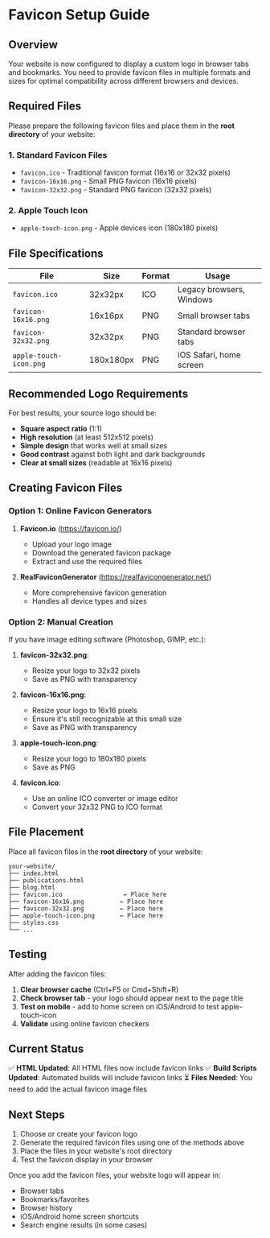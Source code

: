 # Favicon Setup Guide

## Overview
Your website is now configured to display a custom logo in browser tabs and bookmarks. You need to provide favicon files in multiple formats and sizes for optimal compatibility across different browsers and devices.

## Required Files

Please prepare the following favicon files and place them in the **root directory** of your website:

### 1. Standard Favicon Files
- `favicon.ico` - Traditional favicon format (16x16 or 32x32 pixels)
- `favicon-16x16.png` - Small PNG favicon (16x16 pixels)
- `favicon-32x32.png` - Standard PNG favicon (32x32 pixels)

### 2. Apple Touch Icon
- `apple-touch-icon.png` - Apple devices icon (180x180 pixels)

## File Specifications

| File | Size | Format | Usage |
|------|------|--------|-------|
| `favicon.ico` | 32x32px | ICO | Legacy browsers, Windows |
| `favicon-16x16.png` | 16x16px | PNG | Small browser tabs |
| `favicon-32x32.png` | 32x32px | PNG | Standard browser tabs |
| `apple-touch-icon.png` | 180x180px | PNG | iOS Safari, home screen |

## Recommended Logo Requirements

For best results, your source logo should be:
- **Square aspect ratio** (1:1)
- **High resolution** (at least 512x512 pixels)
- **Simple design** that works well at small sizes
- **Good contrast** against both light and dark backgrounds
- **Clear at small sizes** (readable at 16x16 pixels)

## Creating Favicon Files

### Option 1: Online Favicon Generators
1. **Favicon.io** (https://favicon.io/)
   - Upload your logo image
   - Download the generated favicon package
   - Extract and use the required files

2. **RealFaviconGenerator** (https://realfavicongenerator.net/)
   - More comprehensive favicon generation
   - Handles all device types and sizes

### Option 2: Manual Creation
If you have image editing software (Photoshop, GIMP, etc.):

1. **favicon-32x32.png**:
   - Resize your logo to 32x32 pixels
   - Save as PNG with transparency

2. **favicon-16x16.png**:
   - Resize your logo to 16x16 pixels
   - Ensure it's still recognizable at this small size
   - Save as PNG with transparency

3. **apple-touch-icon.png**:
   - Resize your logo to 180x180 pixels
   - Save as PNG

4. **favicon.ico**:
   - Use an online ICO converter or image editor
   - Convert your 32x32 PNG to ICO format

## File Placement

Place all favicon files in the **root directory** of your website:

```
your-website/
├── index.html
├── publications.html
├── blog.html
├── favicon.ico                 ← Place here
├── favicon-16x16.png          ← Place here
├── favicon-32x32.png          ← Place here
├── apple-touch-icon.png       ← Place here
├── styles.css
└── ...
```

## Testing

After adding the favicon files:

1. **Clear browser cache** (Ctrl+F5 or Cmd+Shift+R)
2. **Check browser tab** - your logo should appear next to the page title
3. **Test on mobile** - add to home screen on iOS/Android to test apple-touch-icon
4. **Validate** using online favicon checkers

## Current Status

✅ **HTML Updated**: All HTML files now include favicon links
✅ **Build Scripts Updated**: Automated builds will include favicon links
⏳ **Files Needed**: You need to add the actual favicon image files

## Next Steps

1. Choose or create your favicon logo
2. Generate the required favicon files using one of the methods above
3. Place the files in your website's root directory
4. Test the favicon display in your browser

Once you add the favicon files, your website logo will appear in:
- Browser tabs
- Bookmarks/favorites
- Browser history
- iOS/Android home screen shortcuts
- Search engine results (in some cases) 
